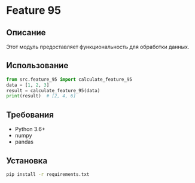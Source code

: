 # Feature 95
## Описание
Этот модуль предоставляет функциональность для обработки данных.
## Использование
```python
from src.feature_95 import calculate_feature_95
data = [1, 2, 3]
result = calculate_feature_95(data)
print(result)  # [2, 4, 6]
```
## Требования
- Python 3.6+
- numpy
- pandas
## Установка
```bash
pip install -r requirements.txt
```